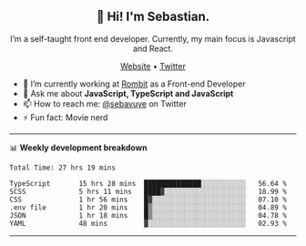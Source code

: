 <h2 align="center">👋 Hi! I'm Sebastian.</h2>
<p align="center">I’m a self-taught front end developer. Currently, my main focus is Javascript and React.</p>
<p align="center">
  <a href="https://sebastianvuye.be">Website</a> •
  <a href="https://twitter.com/sebavuye">Twitter</a>
</p>


- 🔭 I’m currently working at [Rombit](https://rombit.com/) as a Front-end Developer
- 💬 Ask me about **JavaScript, TypeScript and JavaScript**
- 📫 How to reach me: [@sebavuye](https://twitter.com/sebavuye) on Twitter
- ⚡ Fun fact: Movie nerd

-------

📊 **Weekly development breakdown**

<!--START_SECTION:waka-->

```text
Total Time: 27 hrs 19 mins

TypeScript       15 hrs 28 mins  ██████████████░░░░░░░░░░░   56.64 %
SCSS             5 hrs 11 mins   ████▓░░░░░░░░░░░░░░░░░░░░   18.99 %
CSS              1 hr 56 mins    █▓░░░░░░░░░░░░░░░░░░░░░░░   07.10 %
.env file        1 hr 20 mins    █▒░░░░░░░░░░░░░░░░░░░░░░░   04.89 %
JSON             1 hr 18 mins    █▒░░░░░░░░░░░░░░░░░░░░░░░   04.78 %
YAML             48 mins         ▓░░░░░░░░░░░░░░░░░░░░░░░░   02.93 %
```

<!--END_SECTION:waka-->
-------
